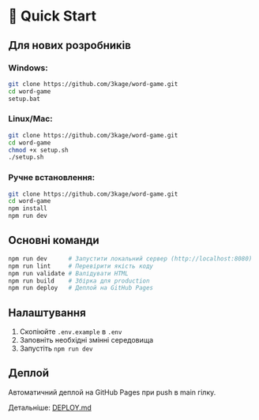 # 🚀 Quick Start

## Для нових розробників

### Windows:
```bash
git clone https://github.com/3kage/word-game.git
cd word-game
setup.bat
```

### Linux/Mac:
```bash
git clone https://github.com/3kage/word-game.git
cd word-game
chmod +x setup.sh
./setup.sh
```

### Ручне встановлення:
```bash
git clone https://github.com/3kage/word-game.git
cd word-game
npm install
npm run dev
```

## Основні команди

```bash
npm run dev      # Запустити локальний сервер (http://localhost:8080)
npm run lint     # Перевірити якість коду
npm run validate # Валідувати HTML
npm run build    # Збірка для production
npm run deploy   # Деплой на GitHub Pages
```

## Налаштування

1. Скопіюйте `.env.example` в `.env`
2. Заповніть необхідні змінні середовища
3. Запустіть `npm run dev`

## Деплой

Автоматичний деплой на GitHub Pages при push в main гілку.

Детальніше: [DEPLOY.md](./DEPLOY.md)
